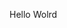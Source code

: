 Hello Wolrd
































































































































































































































































































































































































































































































































































































































































































































































































































































































































































































































































































































































































































































































































































































































































































































































































































































































































































































































































































































































































































































































































































































































































































































































































































































































































































































































































































































































































































































































































































































































































































































































































































































































































































































































































































































































































